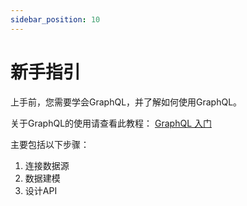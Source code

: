 ```yaml
---
sidebar_position: 10
---
```

# 新手指引

上手前，您需要学会GraphQL，并了解如何使用GraphQL。

关于GraphQL的使用请查看此教程： [GraphQL 入门](https://graphql.cn/learn/)

主要包括以下步骤：

1. 连接数据源
2. 数据建模
3. 设计API


